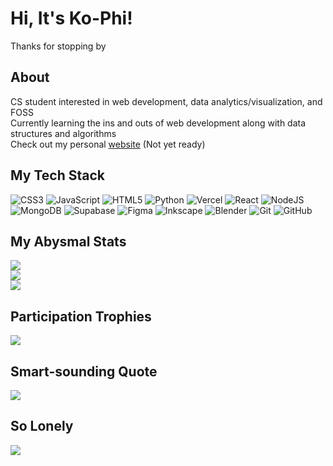 # Hi, It's Ko-Phi!
Thanks for stopping by

## About
CS student interested in web development, data analytics/visualization, and FOSS <br/>
Currently learning the ins and outs of web development along with data structures and algorithms <br/>
Check out my personal [website](https://example.com) (Not yet ready)

## My Tech Stack
![CSS3](https://img.shields.io/badge/css3-%231572B6.svg?style=for-the-badge&logo=css3&logoColor=white) ![JavaScript](https://img.shields.io/badge/javascript-%23323330.svg?style=for-the-badge&logo=javascript&logoColor=%23F7DF1E) ![HTML5](https://img.shields.io/badge/html5-%23E34F26.svg?style=for-the-badge&logo=html5&logoColor=white) ![Python](https://img.shields.io/badge/python-3670A0?style=for-the-badge&logo=python&logoColor=ffdd54) ![Vercel](https://img.shields.io/badge/vercel-%23000000.svg?style=for-the-badge&logo=vercel&logoColor=white) ![React](https://img.shields.io/badge/react-%2320232a.svg?style=for-the-badge&logo=react&logoColor=%2361DAFB) ![NodeJS](https://img.shields.io/badge/node.js-6DA55F?style=for-the-badge&logo=node.js&logoColor=white) ![MongoDB](https://img.shields.io/badge/MongoDB-%234ea94b.svg?style=for-the-badge&logo=mongodb&logoColor=white) ![Supabase](https://img.shields.io/badge/Supabase-3ECF8E?style=for-the-badge&logo=supabase&logoColor=white) ![Figma](https://img.shields.io/badge/figma-%23F24E1E.svg?style=for-the-badge&logo=figma&logoColor=white) ![Inkscape](https://img.shields.io/badge/Inkscape-e0e0e0?style=for-the-badge&logo=inkscape&logoColor=080A13) ![Blender](https://img.shields.io/badge/blender-%23F5792A.svg?style=for-the-badge&logo=blender&logoColor=white) ![Git](https://img.shields.io/badge/git-%23F05033.svg?style=for-the-badge&logo=git&logoColor=white) ![GitHub](https://img.shields.io/badge/github-%23121011.svg?style=for-the-badge&logo=github&logoColor=white)

## My Abysmal Stats
![](https://github-readme-stats.vercel.app/api?username=ko-phi&theme=aura&hide_border=true&include_all_commits=true&count_private=false)<br/>
![](https://github-readme-streak-stats.herokuapp.com/?user=ko-phi&theme=aura&hide_border=true)<br/>
![](https://github-readme-stats.vercel.app/api/top-langs/?username=ko-phi&theme=aura&hide_border=true&include_all_commits=true&count_private=false&layout=compact)

## Participation Trophies
![](https://github-profile-trophy.vercel.app/?username=ko-phi&theme=aura&no-frame=true&no-bg=false&margin-w=4)

## Smart-sounding Quote
![](https://quotes-github-readme.vercel.app/api?type=vetical&theme=merko)

## So Lonely
[![](https://visitcount.itsvg.in/api?id=ko-phi&icon=1&color=3)](https://visitcount.itsvg.in)

<!-- Proudly created with GPRM ( https://gprm.itsvg.in ) -->
